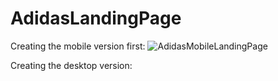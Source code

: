 # AdidasLandingPage

Creating the mobile version first:
![AdidasMobileLandingPage](https://github.com/user-attachments/assets/cb552122-2b90-474d-9fb5-b32a61ca2d5e)

Creating the desktop version:
